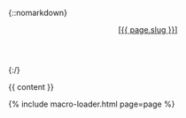 
<section id="{{ page.slug }}">

{::nomarkdown}

<header class="inline">
  <a class="slug" href="{{ page.url | relative_url }}">[{{ page.slug }}]</a>
</header>

{:/}

{{ content }}

</section>

{% include macro-loader.html page=page %}
